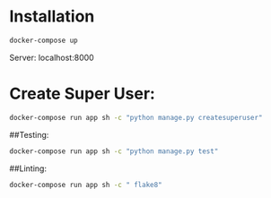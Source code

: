 # Installation
```bash
docker-compose up
```

Server: localhost:8000

# Create Super User:
```bash
docker-compose run app sh -c "python manage.py createsuperuser"
```

##Testing:
```bash
docker-compose run app sh -c "python manage.py test"
```

##Linting:
```bash
docker-compose run app sh -c " flake8"
```